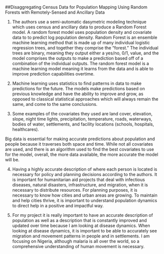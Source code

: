 ##Disaggregating Census Data for Population Mapping Using Random Forests with Remotely-Sensed and Ancillary Data

1. The authors use a semi-automatic dasymetric modeling technique which uses census and ancillary data to produce a Random Forest model. A random forest model uses population density and covariate data to to predict log population density. Random Forest is an ensemble machine learning method that is made up of many individual logistic regression trees, and together they comprise the “forest.” The individual trees are binary, meaning they output either a yes/no, 0/1, value, and the model comprises the outputs to make a prediction based off of a combination of the individual outputs. The random forest model is a machine learning model meaning it learns from the data and is able to improve prediction capabilities overtime. 

2. Machine learning uses statistics to find patterns in data to make predictions for the future. The models make predictions based on previous knowledge and have the ability to improve and grow, as opposed to classical statistical approaches which will always remain the same, and come to the same conclusions. 

3. Some examples of the covariates they used are land cover, elevation, slope, night time lights, precipitation, temperature, roads, waterways, bodies of water, settlements, and facility locations (schools, hospitals, healthcares). 

Big data is essential for making accurate predictions about population and people because it traverses both space and time. While not all covariates are used, and there is an algorithm used to find the best covariates to use for the model, overall, the more data available, the more accurate the model will be. 

4. Having a highly accurate description of where each person is located is necessary for policy and planning decisions according to the authors. It is important for humanitarian aid projects that deal with infectious diseases, natural disasters, infrastructure, and migration, when it is necessary to distribute resources. For planning purposes, it is necessary to know how cities and urban areas are growing. To maintain and help cities thrive, it is important to understand population dynamics to direct help in a positive and impactful way. 

5. For my project it is really important to have an accurate description of population as well as a description that is constantly improved and updated over time because I am looking at disease dynamics. When looking at disease dynamics, it is important to be able to accurately see migration and movement patterns in people and in settlements. I am focusing on Nigeria, although malaria is all over the world, so a comprehensive understanding of human movement is necessary. 
